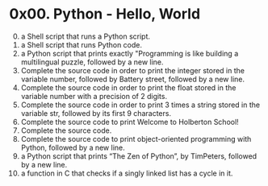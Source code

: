 # 0x00. Python - Hello, World

0. a Shell script that runs a Python script.
1. a Shell script that runs Python code.
2. a Python script that prints exactly "Programming is like building a multilingual puzzle, followed by a new line.
3. Complete the source code in order to print the integer stored in the variable number, followed by Battery street, followed by a new line.
4. Complete the source code in order to print the float stored in the variable number with a precision of 2 digits.
5. Complete the source code in order to print 3 times a string stored in the variable str, followed by its first 9 characters.
6. Complete the source code to print Welcome to Holberton School!
7. Complete the source code.
8. Complete the source code to print object-oriented programming with Python, followed by a new line.
9. a Python script that prints “The Zen of Python”, by TimPeters, followed by a new line.
10. a function in C that checks if a singly linked list has a cycle in it.
